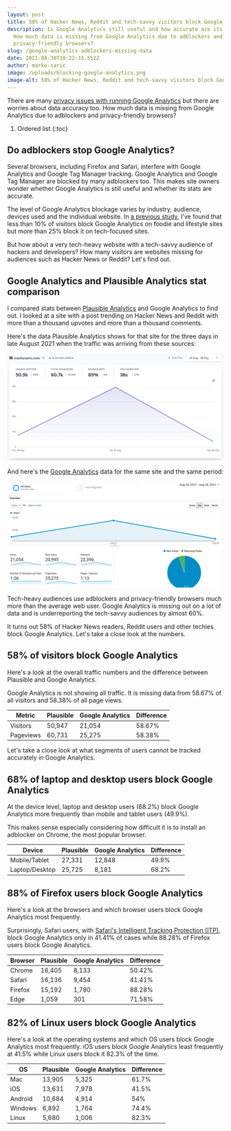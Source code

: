 ```yaml
---
layout: post
title: 58% of Hacker News, Reddit and tech-savvy visitors block Google Analytics
description: Is Google Analytics still useful and how accurate are its stats?
  How much data is missing from Google Analytics due to adblockers and
  privacy-friendly browsers?
slug: /google-analytics-adblockers-missing-data
date: 2021-08-30T10:22:15.552Z
author: marko-saric
image: /uploads/blocking-google-analytics.png
image-alt: 58% of Hacker News, Reddit and tech-savvy visitors block Google Analytics
---
```

There are many [privacy issues with running Google Analytics](https://plausible.io/blog/remove-google-analytics) but there are worries about data accuracy too. How much data is missing from Google Analytics due to adblockers and privacy-friendly browsers?

1. Ordered list
{:toc}

## Do adblockers stop Google Analytics?

Several browsers, including Firefox and Safari, interfere with Google Analytics and Google Tag Manager tracking. Google Analytics and Google Tag Manager are blocked by many adblockers too. This makes site owners wonder whether Google Analytics is still useful and whether its stats are accurate.

The level of Google Analytics blockage varies by industry, audience, devices used and the individual website. In [a previous study](https://markosaric.com/google-analytics-blocking/), I've found that less than 10% of visitors block Google Analytics on foodie and lifestyle sites but more than 25% block it on tech-focused sites.

But how about a very tech-heavy website with a tech-savvy audience of hackers and developers? How many visitors are websites missing for audiences such as Hacker News or Reddit? Let's find out.

## Google Analytics and Plausible Analytics stat comparison

I compared stats between [Plausible Analytics](https://plausible.io/) and Google Analytics to find out. I looked at a site with a post trending on Hacker News and Reddit with more than a thousand upvotes and more than a thousand comments.

Here's the data Plausible Analytics shows for that site for the three days in late August 2021 when the traffic was arriving from these sources:

![Plausible Analytics stats](/uploads/plausible-analytics-stats-hn-post.png)

And here's the [Google Analytics](https://plausible.io/vs-google-analytics) data for the same site and the same period:

![Google Analytics stats](/uploads/google-analytics-stats-hn-post.png)

Tech-heavy audiences use adblockers and privacy-friendly browsers much more than the average web user. Google Analytics is missing out on a lot of data and is underreporting the tech-savvy audiences by almost 60%. 

It turns out 58% of Hacker News readers, Reddit users and other techies block Google Analytics. Let's take a close look at the numbers.

## 58% of visitors block Google Analytics
 
Here's a look at the overall traffic numbers and the difference between Plausible and Google Analytics. 

Google Analytics is not showing all traffic. It is missing data from 58.67% of all visitors and 58.38% of all page views.

Metric | Plausible | Google Analytics | Difference
| ------ | ------ | ------ | ------
Visitors | 50,947  | 21,054 | 58.67%	
Pageviews | 60,731  | 25,275 | 58.38%

Let's take a close look at what segments of users cannot be tracked accurately in Google Analytics.

## 68% of laptop and desktop users block Google Analytics

At the device level, laptop and desktop users (68.2%) block Google Analytics more frequently than mobile and tablet users (49.9%). 

This makes sense especially considering how difficult it is to install an adblocker on Chrome, the most popular browser.

Device | Plausible | Google Analytics | Difference
| ------ | ------ | ------ | ------
Mobile/Tablet | 27,331  | 12,848 | 49.9%	
Laptop/Desktop | 25,725  | 8,181 | 68.2%		

## 88% of Firefox users block Google Analytics

Here's a look at the browsers and which browser users block Google Analytics most frequently. 

Surprisingly, Safari users, with [Safari's Intelligent Tracking Protection (ITP)](https://plausible.io/blog/safari-privacy-report), block Google Analytics only in 41.41% of cases while 88.28% of Firefox users block Google Analytics.

Browser | Plausible | Google Analytics | Difference
| ------ | ------ | ------ | ------
Chrome | 16,405  | 8,133 | 50.42%
Safari | 16,136  | 9,454 | 41.41%
Firefox | 15,192 | 1,780 | 88.28%
Edge | 1,059 | 301 | 71.58%

## 82% of Linux users block Google Analytics

Here's a look at the operating systems and which OS users block Google Analytics most frequently. iOS users block Google Analytics least frequently at 41.5% while Linux users block it 82.3% of the time.

OS | Plausible | Google Analytics | Difference
| ------ | ------ | ------ | ------
Mac | 13,905  | 5,325 | 61.7%
iOS | 13,631  | 7,978 | 41.5%
Android | 10,684  | 4,914 | 54%
Windows | 6,892  | 1,764 | 74.4%
Linux | 5,680  | 1,006 | 82.3%